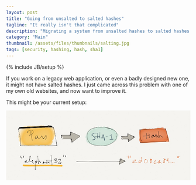 ```yaml
---
layout: post
title: "Going from unsalted to salted hashes"
tagline: "It really isn't that complicated"
description: "Migrating a system from unsalted hashes to salted hashes using any algorithm"
category: "Main"
thumbnail: /assets/files/thumbnails/salting.jpg
tags: [security, hashing, hash, sha1]
---
```

{% include JB/setup %}

If you work on a legacy web application, or even a badly designed new one, it might not have salted hashes. I just came across this problem with one of my own old websites, and now want to improve it.

This might be your current setup:

<img src="/assets/files/posts/hashing/non_salted.jpg" alt="Sanded arms" class="img-responsive img-thumbnail" />

